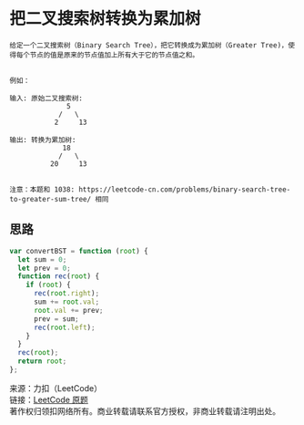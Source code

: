 # 把二叉搜索树转换为累加树

```text
给定一个二叉搜索树（Binary Search Tree），把它转换成为累加树（Greater Tree)，使得每个节点的值是原来的节点值加上所有大于它的节点值之和。


例如：

输入: 原始二叉搜索树:
              5
            /   \
           2     13

输出: 转换为累加树:
             18
            /   \
          20     13
 

注意：本题和 1038: https://leetcode-cn.com/problems/binary-search-tree-to-greater-sum-tree/ 相同
```

## 思路

```js
var convertBST = function (root) {
  let sum = 0;
  let prev = 0;
  function rec(root) {
    if (root) {
      rec(root.right);
      sum += root.val;
      root.val += prev;
      prev = sum;
      rec(root.left);
    }
  }
  rec(root);
  return root;
};
```

来源：力扣（LeetCode）  
链接：[LeetCode 原题](https://leetcode-cn.com/problems/convert-bst-to-greater-tree)  
著作权归领扣网络所有。商业转载请联系官方授权，非商业转载请注明出处。
